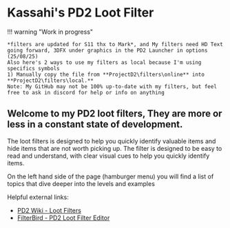 # Kassahi's PD2 Loot Filter

!!! warning "Work in progress"

    *filters are updated for S11 thx to Mark*, and My filters need HD Text going forward, 3DFX under graphics in the PD2 Launcher in options (25/08/25)
    Also here's 2 ways to use my filters as local because I'm using specifics symbols
    1) Manually copy the file from **ProjectD2\filters\online** into **ProjectD2\filters\local.**
    Note: My GitHub may not be 100% up-to-date with my filters, but feel free to ask in discord for help or info on anything

 ## Welcome to my PD2 loot filters, They are more or less in a constant state of development.

The loot filters is designed to help you quickly identify valuable items and hide items that are not worth picking up. The filter is designed to be easy to read and understand, with clear visual cues to help you quickly identify items.

On the left hand side of the page (hamburger menu) you will find a list of topics that dive deeper into the levels and examples

Helpful external links:

-   [PD2 Wiki - Loot Filters](https://wiki.projectdiablo2.com/wiki/Item_Filtering)
-   [FilterBird - PD2 Loot Filter Editor](https://betweenwalls.github.io/filterbird/?v=PD2)
